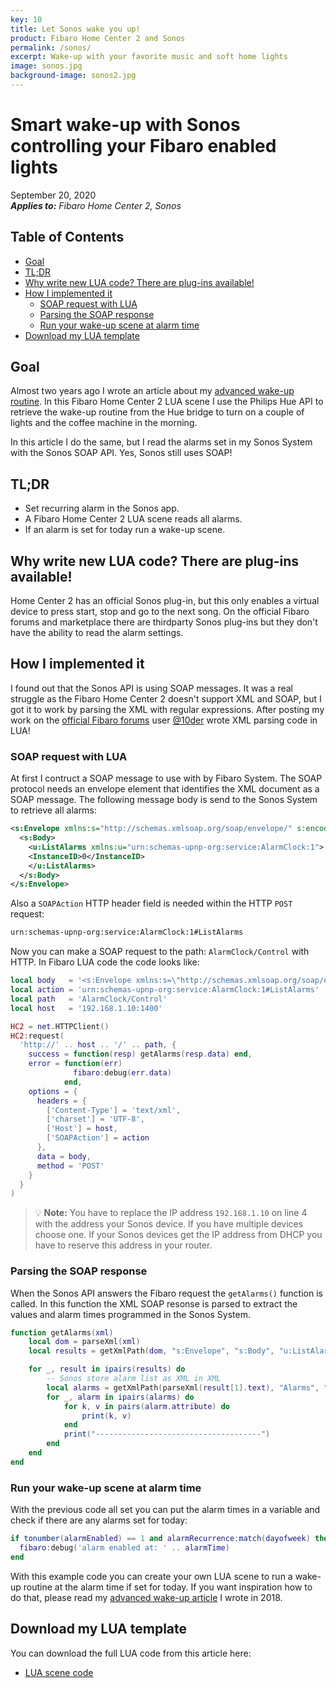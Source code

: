 ```yaml
---
key: 10
title: Let Sonos wake you up!
product: Fibaro Home Center 2 and Sonos
permalink: /sonos/
excerpt: Wake-up with your favorite music and soft home lights
image: sonos.jpg
background-image: sonos2.jpg
---
```


# Smart wake-up with Sonos controlling your Fibaro enabled lights<!-- omit in toc -->

September 20, 2020   
_**Applies to:** Fibaro Home Center 2, Sonos_

## Table of Contents<!-- omit in toc -->
- [Goal](#goal)
- [TL;DR](#tldr)
- [Why write new LUA code? There are plug-ins available!](#why-write-new-lua-code-there-are-plug-ins-available)
- [How I implemented it](#how-i-implemented-it)
  - [SOAP request with LUA](#soap-request-with-lua)
  - [Parsing the SOAP response](#parsing-the-soap-response)
  - [Run your wake-up scene at alarm time](#run-your-wake-up-scene-at-alarm-time)
- [Download my LUA template](#download-my-lua-template)

## Goal

Almost two years ago I wrote an article about my [advanced wake-up routine](https://docs.joepverhaeg.nl/wakeup/). In this Fibaro Home Center 2 LUA scene I use the Philips Hue API to retrieve the wake-up routine from the Hue bridge to turn on a couple of lights and the coffee machine in the morning.

In this article I do the same, but I read the alarms set in my Sonos System with the Sonos SOAP API. Yes, Sonos still uses SOAP!

## TL;DR

* Set recurring alarm in the Sonos app.
* A Fibaro Home Center 2 LUA scene reads all alarms.
* If an alarm is set for today run a wake-up scene.

## Why write new LUA code? There are plug-ins available!

Home Center 2 has an official Sonos plug-in, but this only enables a virtual device to press start, stop and go to the next song. On the official Fibaro forums and marketplace there are thirdparty Sonos plug-ins but they don't have the ability to read the alarm settings.

## How I implemented it

I found out that the Sonos API is using SOAP messages. It was a real struggle as the Fibaro Home Center 2 doesn't support XML and SOAP, but I got it to work by parsing the XML with regular expressions. After posting my work on the [official Fibaro forums](https://forum.fibaro.com/) user [@10der](https://forum.fibaro.com/profile/11270-10der/) wrote XML parsing code in LUA! 

### SOAP request with LUA

At first I contruct a SOAP message to use with by Fibaro System. The SOAP protocol needs an envelope element that identifies the XML document as a SOAP message. The following message body is send to the Sonos System to retrieve all alarms:

```xml
<s:Envelope xmlns:s="http://schemas.xmlsoap.org/soap/envelope/" s:encodingStyle="http://schemas.xmlsoap.org/soap/encoding/">
  <s:Body>
    <u:ListAlarms xmlns:u="urn:schemas-upnp-org:service:AlarmClock:1">
    <InstanceID>0</InstanceID>
    </u:ListAlarms>
  </s:Body>
</s:Envelope>
```

Also a `SOAPAction` HTTP header field is needed within the HTTP `POST` request: 

```xml
urn:schemas-upnp-org:service:AlarmClock:1#ListAlarms
```

Now you can make a SOAP request to the path: `AlarmClock/Control` with HTTP. In Fibaro LUA code the code looks like:

```lua
local body   = '<s:Envelope xmlns:s=\"http://schemas.xmlsoap.org/soap/envelope/\" s:encodingStyle=\"http://schemas.xmlsoap.org/soap/encoding/\"><s:Body><u:ListAlarms xmlns:u=\"urn:schemas-upnp-org:service:AlarmClock:1\"><InstanceID>0</InstanceID></u:ListAlarms></s:Body></s:Envelope>'
local action = 'urn:schemas-upnp-org:service:AlarmClock:1#ListAlarms'
local path   = 'AlarmClock/Control'
local host   = '192.168.1.10:1400'

HC2 = net.HTTPClient()
HC2:request(
  'http://' .. host .. '/' .. path, {
    success = function(resp) getAlarms(resp.data) end,
    error = function(err)
              fibaro:debug(err.data)
            end,
    options = {
      headers = {
        ['Content-Type'] = 'text/xml',
        ['charset'] = 'UTF-8',
        ['Host'] = host,
        ['SOAPAction'] = action
      },
      data = body,
      method = 'POST'
    }
  }
)
```

> 💡 **Note:** You have to replace the IP address `192.168.1.10` on line 4 with the address your Sonos device. If you have multiple devices choose one. If your Sonos devices get the IP address from DHCP you have to reserve this address in your router.

### Parsing the SOAP response

When the Sonos API answers the Fibaro request the `getAlarms()` function is called. In this function the XML SOAP resonse is parsed to extract the values and alarm times programmed in the Sonos System.

```lua
function getAlarms(xml)
    local dom = parseXml(xml)
    local results = getXmlPath(dom, "s:Envelope", "s:Body", "u:ListAlarmsResponse", "CurrentAlarmList")

    for _, result in ipairs(results) do
        -- Sonos store alarm list as XML in XML
        local alarms = getXmlPath(parseXml(result[1].text), "Alarms", "Alarm")
        for _, alarm in ipairs(alarms) do
            for k, v in pairs(alarm.attribute) do
                print(k, v)
            end
            print("-------------------------------------")
        end
    end
end
```

### Run your wake-up scene at alarm time

With the previous code all set you can put the alarm times in a variable and check if there are any alarms set for today:

```lua
if tonumber(alarmEnabled) == 1 and alarmRecurrence:match(dayofweek) then
  fibaro:debug('alarm enabled at: ' .. alarmTime)
end
```

With this example code you can create your own LUA scene to run a wake-up routine at the alarm time if set for today. If you want inspiration how to do that, please read my [advanced wake-up article](https://docs.joepverhaeg.nl/wakeup/) I wrote in 2018.

## Download my LUA template

You can download the full LUA code from this article here:

* [LUA scene code](https://github.com/joepv/fibaro/blob/master/SonosAlarm.lua)